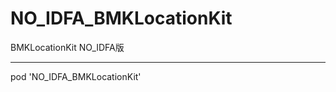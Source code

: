 # NO_IDFA_BMKLocationKit
BMKLocationKit  NO_IDFA版


------------------------------------
pod 'NO_IDFA_BMKLocationKit'
